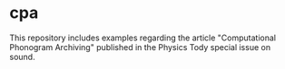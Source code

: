 # cpa
This repository includes examples regarding the article "Computational Phonogram Archiving" published in the Physics Tody special issue on sound.
